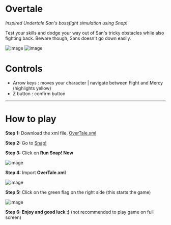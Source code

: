 # Overtale
*Inspired Undertale San's bossfight simulation using Snap!*

Test your skills and dodge your way out of San's tricky obstacles while also fighting back.
Beware though, Sans doesn't go down easily.

![image](https://github.com/619cip/over-tale/assets/78285511/2e104a37-ed9b-4134-b86e-081b4eb514ed)
![image](https://github.com/619cip/over-tale/assets/78285511/7a63e89c-8c1f-499c-bcab-894a8af564b0)

# Controls
- Arrow keys : moves your character | navigate between Fight and Mercy (highlights yellow)
- Z button : confirm button
***
# How to play
**Step 1:** Download the xml file, [OverTale.xml](https://github.com/619cip/over-tale/releases/download/v1.0/OverTale.xml)

**Step 2:** Go to [Snap!](https://snap.berkeley.edu/)

**Step 3:** Click on **Run Snap! Now**

![image](https://github.com/619cip/over-tale/assets/78285511/6ae43445-3193-4169-8ee2-c420a184f209)

**Step 4:** Import **OverTale.xml**

![image](https://github.com/619cip/over-tale/assets/78285511/5d9cd8aa-3cec-4dd0-8bcd-114f69b6d3c4)

**Step 5:** Click on the green flag on the right side (this starts the game)

![image](https://github.com/619cip/over-tale/assets/78285511/72eaffff-e44d-4cec-a87b-2246f417c816)

**Step 6: Enjoy and good luck :)** (not recommended to play game on full screen)

